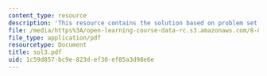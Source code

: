 ```yaml
---
content_type: resource
description: 'This resource contains the solution based on problem set #3.'
file: /media/https%3A/open-learning-course-data-rc.s3.amazonaws.com/8-871-selected-topics-in-theoretical-particle-physics-branes-and-gauge-theory-dynamics-fall-2004/1c59d857bc9e823def30ef85a3d98e6e_sol3.pdf
file_type: application/pdf
resourcetype: Document
title: sol3.pdf
uid: 1c59d857-bc9e-823d-ef30-ef85a3d98e6e
---
```

